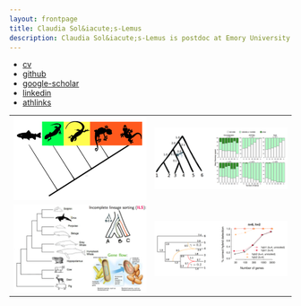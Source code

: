 ```yaml
---
layout: frontpage
title: Claudia Sol&iacute;s-Lemus
description: Claudia Sol&iacute;s-Lemus is postdoc at Emory University
---
```


<div class="navbar">
  <div class="navbar-inner">
      <ul class="nav">
          <li><a href="http://pages.stat.wisc.edu/~claudia/cv.pdf">cv</a></li>
          <li><a href="https://github.com/crsl4">github</a></li>
          <li><a href="https://scholar.google.com/citations?user=GrUypj8AAAAJ&hl=en&oi=ao">google-scholar</a></li>
          <li><a href="https://www.linkedin.com/in/claudia-solis-lemus-b64069122">linkedin</a></li>
          <li><a href="https://www.athlinks.com/athletes/267606489">athlinks</a></li>
      </ul>
  </div>
</div>

<table class="wide">
<tr>
  <td class="left">
    <a href="http://onlinelibrary.wiley.com/doi/10.1111/evo.12582/abstract">
        <img src="assets/pics/ibpp.png" alt="iBPP" title="iBPP"/>
    </a>
  </td>
  <td class="right">
    <a href="http://sysbio.oxfordjournals.org/content/early/2016/05/04/sysbio.syw030.full.pdf?keytype=ref&ijkey=4YgLuAtchHF4QmS">
        <img src="assets/pics/inconsistency.png" alt="Solis-Lemus et
        al. (2016) Fig 3,7" title="Solis-Lemus et al. (2016) Fig 3,7"/>
    </a>
  </td>
</tr>
<tr>
  <td class="left">
    <a href="https://github.com/crsl4/PhyloNetworks.jl">
        <img src="assets/pics/snaq3.png" alt="SNaQ" title="SNaQ"/>
    </a>
  </td>
  <td class="right">
    <a href="http://journals.plos.org/plosgenetics/article?id=10.1371/journal.pgen.1005896">
        <img src="assets/pics/snaq2.png" alt="Solis-Lemus,Ane (2016) Fig 9b" title="Solis-Lemus,Ane (2016) Fig 9b"/>
    </a>
  </td>
</tr>
</table>

